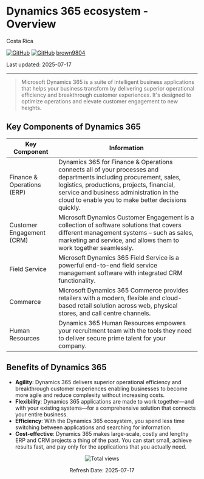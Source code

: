 # Dynamics 365 ecosystem - Overview

Costa Rica

[![GitHub](https://badgen.net/badge/icon/github?icon=github&label)](https://github.com)
[![GitHub](https://img.shields.io/badge/--181717?logo=github&logoColor=ffffff)](https://github.com/)
[brown9804](https://github.com/brown9804)

Last updated: 2025-07-17

----------

> Microsoft Dynamics 365 is a suite of intelligent business applications that helps your business transform by delivering superior operational efficiency and breakthrough customer experiences. It's designed to optimize operations and elevate customer engagement to new heights.

## Key Components of Dynamics 365

| Key Component | Information |
| ------ |  ------ | 
| Finance & Operations (ERP) | Dynamics 365 for Finance & Operations connects all of your processes and departments including procurement, sales, logistics, productions, projects, financial, service and business administration in the cloud to enable you to make better decisions quickly. | 
| Customer Engagement (CRM) | Microsoft Dynamics Customer Engagement is a collection of software solutions that covers different management systems – such as sales, marketing and service, and allows them to work together seamlessly. | 
| Field Service | Microsoft Dynamics 365 Field Service is a powerful end-to-end field service management software with integrated CRM functionality. |
| Commerce | Microsoft Dynamics 365 Commerce provides retailers with a modern, flexible and cloud-based retail solution across web, physical stores, and call centre channels. | 
| Human Resources | Dynamics 365 Human Resources empowers your recruitment team with the tools they need to deliver secure prime talent for your company. | Dynamics 365

## Benefits of Dynamics 365

- **Agility**: Dynamics 365 delivers superior operational efficiency and breakthrough customer experiences enabling businesses to become more agile and reduce complexity without increasing costs.
- **Flexibility**: Dynamics 365 applications are made to work together—and with your existing systems—for a comprehensive solution that connects your entire business.
- **Efficiency**: With the Dynamics 365 ecosystem, you spend less time switching between applications and searching for information.
- **Cost-effective**: Dynamics 365 makes large-scale, costly and lengthy ERP and CRM projects a thing of the past. You can start small, achieve results fast, and pay only for the applications that you actually need.

<!-- START BADGE -->
<div align="center">
  <img src="https://img.shields.io/badge/Total%20views-223-limegreen" alt="Total views">
  <p>Refresh Date: 2025-07-17</p>
</div>
<!-- END BADGE -->